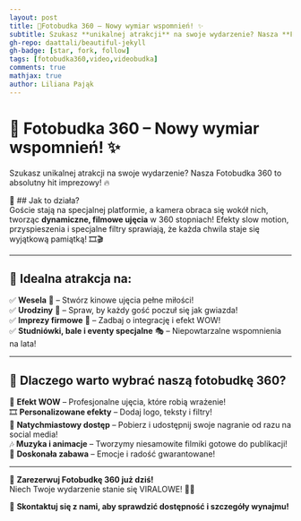 ```yaml
---
layout: post
title: 📸Fotobudka 360 – Nowy wymiar wspomnień! ✨ 
subtitle: Szukasz **unikalnej atrakcji** na swoje wydarzenie? Nasza **Fotobudka 360** to absolutny hit imprezowy! 🔥
gh-repo: daattali/beautiful-jekyll
gh-badge: [star, fork, follow]
tags: [fotobudka360,video,videobudka]
comments: true
mathjax: true
author: Liliana Pająk
---
```


# 📸 Fotobudka 360 – Nowy wymiar wspomnień! ✨  

Szukasz unikalnej atrakcji na swoje wydarzenie? Nasza Fotobudka 360 to absolutny hit imprezowy! 🔥  

🌟 ## Jak to działa?  
Goście stają na specjalnej platformie, a kamera obraca się wokół nich, tworząc **dynamiczne, filmowe ujęcia** w 360 stopniach! Efekty slow motion, przyspieszenia i specjalne filtry sprawiają, że każda chwila staje się wyjątkową pamiątką! 🎞️🎬  

---

## 🎊 Idealna atrakcja na:  
✅ **Wesela** 💍 – Stwórz kinowe ujęcia pełne miłości!  
✅ **Urodziny** 🎂 – Spraw, by każdy gość poczuł się jak gwiazda!  
✅ **Imprezy firmowe** 🏢 – Zadbaj o integrację i efekt WOW!  
✅ **Studniówki, bale i eventy specjalne** 🎭 – Niepowtarzalne wspomnienia na lata!  

---

## 🎥 Dlaczego warto wybrać naszą fotobudkę 360?  
🚀 **Efekt WOW** – Profesjonalne ujęcia, które robią wrażenie!  
🎞️ **Personalizowane efekty** – Dodaj logo, teksty i filtry!  
📲 **Natychmiastowy dostęp** – Pobierz i udostępnij swoje nagranie od razu na social media!  
🎶 **Muzyka i animacje** – Tworzymy niesamowite filmiki gotowe do publikacji!  
🎉 **Doskonała zabawa** – Emocje i radość gwarantowane!  

---

📅 **Zarezerwuj Fotobudkę 360 już dziś!**  
Niech Twoje wydarzenie stanie się VIRALOWE! 🚀🎥  

📩 **Skontaktuj się z nami, aby sprawdzić dostępność i szczegóły wynajmu!** 
